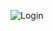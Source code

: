 ![Login](https://user-images.githubusercontent.com/79957668/113505943-0ce0d580-956c-11eb-8f54-907955b58280.PNG)

